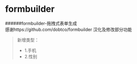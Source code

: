 # formbuilder
######formbuilder-拖拽式表单生成  
感谢https://github.com/dobtco/formbuilder
汉化及修改部分功能  
> 新增类型：
> - 1.手机
> - 2.性别
